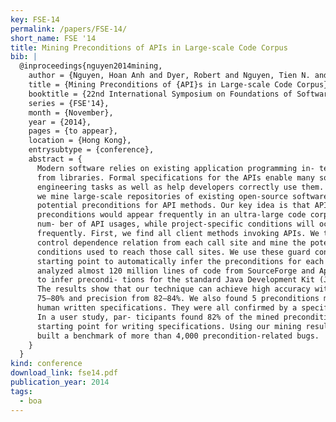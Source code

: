 ```yaml
---
key: FSE-14
permalink: /papers/FSE-14/
short_name: FSE '14
title: Mining Preconditions of APIs in Large-scale Code Corpus
bib: |
  @inproceedings{nguyen2014mining,
    author = {Nguyen, Hoan Anh and Dyer, Robert and Nguyen, Tien N. and Rajan, Hridesh},
    title = {Mining Preconditions of {API}s in Large-scale Code Corpus},
    booktitle = {22nd International Symposium on Foundations of Software Engineering},
    series = {FSE'14},
    month = {November},
    year = {2014},
    pages = {to appear},
    location = {Hong Kong},
    entrysubtype = {conference},
    abstract = {
      Modern software relies on existing application programming in- terfaces (APIs)
      from libraries. Formal specifications for the APIs enable many software
      engineering tasks as well as help developers correctly use them. In this work,
      we mine large-scale repositories of existing open-source software to derive
      potential preconditions for API methods. Our key idea is that APIs’
      preconditions would appear frequently in an ultra-large code corpus with a large
      num- ber of API usages, while project-specific conditions will occur less
      frequently. First, we find all client methods invoking APIs. We then compute a
      control dependence relation from each call site and mine the potential
      conditions used to reach those call sites. We use these guard conditions as a
      starting point to automatically infer the preconditions for each API. We
      analyzed almost 120 million lines of code from SourceForge and Apache projects
      to infer precondi- tions for the standard Java Development Kit (JDK) library.
      The results show that our technique can achieve high accuracy with recall from
      75–80% and precision from 82–84%. We also found 5 preconditions missing from
      human written specifications. They were all confirmed by a specification expert.
      In a user study, par- ticipants found 82% of the mined preconditions as a good
      starting point for writing specifications. Using our mining result, we also
      built a benchmark of more than 4,000 precondition-related bugs.
    }
  }
kind: conference
download_link: fse14.pdf
publication_year: 2014
tags:
  - boa
---
```


